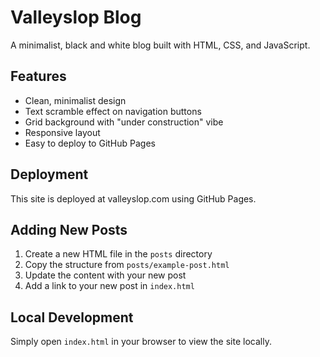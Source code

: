 # Valleyslop Blog

A minimalist, black and white blog built with HTML, CSS, and JavaScript.

## Features

- Clean, minimalist design
- Text scramble effect on navigation buttons
- Grid background with "under construction" vibe
- Responsive layout
- Easy to deploy to GitHub Pages

## Deployment

This site is deployed at valleyslop.com using GitHub Pages.

## Adding New Posts

1. Create a new HTML file in the `posts` directory
2. Copy the structure from `posts/example-post.html`
3. Update the content with your new post
4. Add a link to your new post in `index.html`

## Local Development

Simply open `index.html` in your browser to view the site locally. 